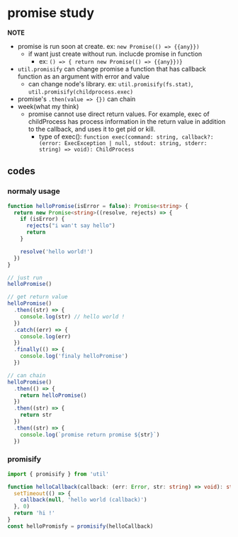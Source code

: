 # promise study

**NOTE**

- promise is run soon at create. ex: `new Promise(() => {{any}})`
  - if want just create without run. inclucde promise in function
    - ex: `() => { return new Promise(() => {{any}})}`
- `util.promisify` can change promise a function that has callback function as an argument with error and value
  - can change node's library. ex: `util.promisify(fs.stat)`, `util.promisify(childprocess.exec)`
- promise's `.then(value => {})` can chain
- week(what my think)
  - promise cannot use direct return values. For example, exec of childProcess has process information in the return value in addition to the callback, and uses it to get pid or kill.
    - type of exec(): `function exec(command: string, callback?: (error: ExecException | null, stdout: string, stderr: string) => void): ChildProcess`

## codes

### normaly usage

```ts
function helloPromise(isError = false): Promise<string> {
  return new Promise<string>((resolve, rejects) => {
    if (isError) {
      rejects("i wan't say hello")
      return
    }

    resolve('hello world!')
  })
}

// just run
helloPromise()

// get return value
helloPromise()
  .then((str) => {
    console.log(str) // hello world !
  })
  .catch((err) => {
    console.log(err)
  })
  .finally(() => {
    console.log('finaly helloPromise')
  })

// can chain
helloPromise()
  .then(() => {
    return helloPromise()
  })
  .then((str) => {
    return str
  })
  .then((str) => {
    console.log(`promise return promise ${str}`)
  })
```

### promisify

```ts
import { promisify } from 'util'

function helloCallback(callback: (err: Error, str: string) => void): string {
  setTimeout(() => {
    callback(null, 'hello world (callback)')
  }, 0)
  return 'hi !'
}
const helloPromisfy = promisify(helloCallback)
```
